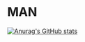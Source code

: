 # MAN
[![Anurag's GitHub stats](https://github-readme-stats.vercel.app/api?username=malinphy&theme=radical)](https://github.com/malinphy)
